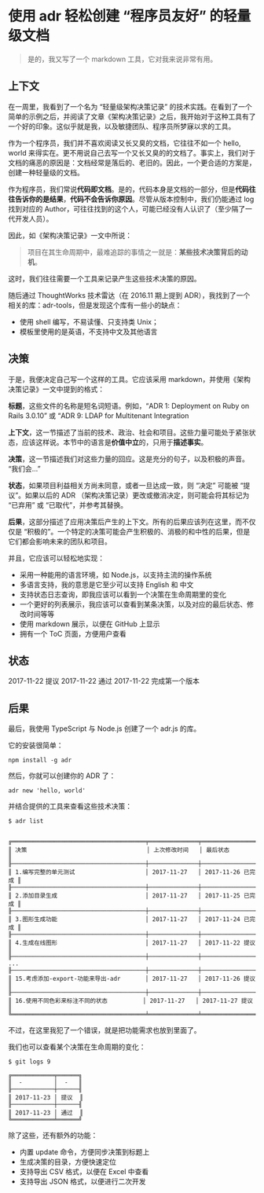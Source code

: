 使用 adr 轻松创建 “程序员友好” 的轻量级文档
===

> 是的，我又写了一个 markdown 工具，它对我来说非常有用。

上下文
---

在一周里，我看到了一个名为 “轻量级架构决策记录” 的技术实践。在看到了一个简单的示例之后，并阅读了文章《架构决策记录》之后，我开始对于这种工具有了一个好的印象。这似乎就是我，以及敏捷团队、程序员所梦寐以求的工具。

作为一个程序员，我们并不喜欢阅读又长又臭的文档，它往往不如一个 hello, world 来得实在。更不用说自己去写一个又长又臭的的文档了。事实上，我们对于文档的痛恶的原因是：文档经常是落后的、老旧的。因此，一个更合适的方案是，创建一种轻量级的文档。

作为程序员，我们常说**代码即文档**。是的，代码本身是文档的一部分，但是**代码往往告诉你的是结果**，**代码不会告诉你原因**。尽管从版本控制中，我们仍能通过 log 找到对应的 Author，可往往找到的这个人，可能已经没有人认识了（至少隔了一代开发人员）。

因此，如《架构决策记录》一文中所说：

> 项目在其生命周期中，最难追踪的事情之一就是：**某些技术决策背后的动机**。

这时，我们往往需要一个工具来记录产生这些技术决策的原因。

随后通过 ThoughtWorks 技术雷达（在 2016.11 期上提到 ADR），我找到了一个相关的库：adr-tools，但是发现这个库有一些小的缺点：

 - 使用 shell 编写，不易读懂、只支持类 Unix；
 - 模板里使用的是英语，不支持中文及其他语言

决策
---

于是，我便决定自己写一个这样的工具。它应该采用 markdown，并使用《架构决策记录》一文中提到的格式：

**标题**，这些文件的名称是短名词短语。例如，“ADR 1: Deployment on Ruby on Rails 3.0.10” 或 “ADR 9: LDAP for Multitenant Integration

**上下文**，这一节描述了当前的技术、政治、社会和项目。这些力量可能处于紧张状态，应该这样说。本节中的语言是**价值中立**的，只用于**描述事实**。

**决策**，这一节描述我们对这些力量的回应。这是充分的句子，以及积极的声音。 “我们会...”

**状态**，如果项目利益相关方尚未同意，或者一旦达成一致，则 “决定” 可能被 “提议”。如果以后的 ADR （架构决策记录）更改或撤消决定，则可能会将其标记为 “已弃用” 或 “已取代”，并参考其替换。

**后果**，这部分描述了应用决策后产生的上下文。所有的后果应该列在这里，而不仅仅是 “积极的”。一个特定的决策可能会产生积极的、消极的和中性的后果，但是它们都会影响未来的团队和项目。

并且，它应该可以轻松地实现：

 - 采用一种能用的语言环境，如 Node.js，以支持主流的操作系统
 - 多语言支持，我的意思是它至少可以支持 English 和 中文
 - 支持状态日志查询，即我应该可以看到一个决策在生命周期里的变化
 - 一个更好的列表展示，我应该可以查看到某条决策，以及对应的最后状态、修改时间等等
 - 使用 markdown 展示，以便在 GitHub 上显示
 - 拥有一个 ToC 页面，方便用户查看

状态
---

2017-11-22 提议
2017-11-22 通过
2017-11-22 完成第一个版本

后果
---

最后，我使用 TypeScript 与 Node.js 创建了一个 adr.js 的库。

它的安装很简单：

```
npm install -g adr
```

然后，你就可以创建你的 ADR 了：

```
adr new 'hello, world'
```

并结合提供的工具来查看这些技术决策：

```
$ adr list


╔══════════════════════════════════════╤══════════════╤═══════════════════╗
║ 决策                                  │ 上次修改时间   │ 最后状态           ║
╟──────────────────────────────────────┼──────────────┼───────────────────╢
║ 1.编写完整的单元测试                    │ 2017-11-27   │ 2017-11-26 已完成 ║
╟──────────────────────────────────────┼──────────────┼───────────────────╢
║ 2.添加目录生成                         │ 2017-11-27   │ 2017-11-25 已完成 ║
╟──────────────────────────────────────┼──────────────┼───────────────────╢
║ 3.图形生成功能                         │ 2017-11-27   │ 2017-11-24 已完成 ║
╟──────────────────────────────────────┼──────────────┼───────────────────╢
║ 4.生成在线图形                         │ 2017-11-27   │ 2017-11-22 提议   ║
╟──────────────────────────────────────┼──────────────┼───────────────────╢
...
╟──────────────────────────────────────┼──────────────┼───────────────────╢
║ 15.考虑添加-export-功能来导出-adr       │ 2017-11-27   │ 2017-11-26 提议   ║
╟──────────────────────────────────────┼──────────────┼───────────────────╢
║ 16.使用不同色彩来标注不同的状态          │ 2017-11-27   │ 2017-11-27 提议   ║
╚══════════════════════════════════════╧══════════════╧═══════════════════╝
```

不过，在这里我犯了一个错误，就是把功能需求也放到里面了。

我们也可以查看某个决策在生命周期的变化：

```
$ git logs 9

╔════════════╤══════╗
║  -         │  -   ║
╟────────────┼──────╢
║ 2017-11-23 │ 提议  ║
╟────────────┼──────╢
║ 2017-11-23 │ 通过  ║
╚════════════╧══════╝
```

除了这些，还有额外的功能：

 - 内置 update 命令，方便同步决策到标题上
 - 生成决策的目录，方便快速定位
 - 支持导出 CSV 格式，以便在 Excel 中查看
 - 支持导出 JSON 格式，以便进行二次开发
